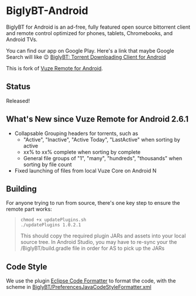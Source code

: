 # BiglyBT-Android
BiglyBT for Android is an ad-free, fully featured open source bittorrent client and remote control optimized for phones, tablets, Chromebooks, and Android TVs.

You can find our app on Google Play.  Here's a link that maybe Google Search will like :wink: [BiglyBT: Torrent Downloading Client for Android](https://play.google.com/store/apps/details?id=com.biglybt.android.client) 

This is fork of [Vuze Remote for Android](https://svn.vuze.com/public/android/remote/trunk/VuzeRemoteProject/).


## Status

Released!


## What's New since Vuze Remote for Android 2.6.1

* Collapsable Grouping headers for torrents, such as 
  * "Active", "Inactive", "Active Today", "LastActive" when sorting by active
  * xx% to xx% complete when sorting by complete
  * General file groups of "1", "many", "hundreds", "thousands" when sorting by file count
* Fixed launching of files from local Vuze Core on Android N


## Building

For anyone trying to run from source, there's one key step to ensure the remote part works:
   
>   ```
>   chmod +x updatePlugins.sh
>   ./updatePlugins 1.0.2.1
>   ```
>  
>   This should copy the required plugin JARs and assets into your local source tree.  In Android Studio, you may have to re-sync your the /BiglyBT/build.gradle file in order for AS to pick up the JARs


## Code Style

We use the plugin [Eclipse Code Formatter](https://plugins.jetbrains.com/plugin/6546-eclipse-code-formatter) to format the code, with the scheme in [BiglyBT/PreferencesJavaCodeStyleFormatter.xml](BiglyBT/PreferencesJavaCodeStyleFormatter.xml)
